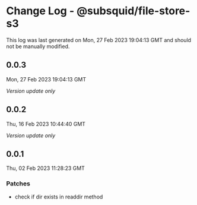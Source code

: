 # Change Log - @subsquid/file-store-s3

This log was last generated on Mon, 27 Feb 2023 19:04:13 GMT and should not be manually modified.

## 0.0.3
Mon, 27 Feb 2023 19:04:13 GMT

_Version update only_

## 0.0.2
Thu, 16 Feb 2023 10:44:40 GMT

_Version update only_

## 0.0.1
Thu, 02 Feb 2023 11:28:23 GMT

### Patches

- check if dir exists in readdir method

